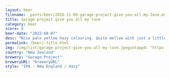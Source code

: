 ```yaml
---
layout: beer
filename: _posts/beer/2016-11-09-garage-project-give-you-all-my-love.md
title: Garage project give you all my love
category: beer
score: 8
beer-date: "2022-08-07"
desc: "Nice pale yellow hazy colouring. Quite mellow with just a little extra tang. A relaxing beverage"
permalink: /beer/:title.html
img: /img/list/garage-project-give-you-all-my-love.jpeguntappd: "https://untappd.com/b/garage-project-give-you-all-my-love/4313923"
country: "New Zealand"
brewery: "Garage Project"
breweryURL: "breweryURL"
style: "IPA - New England / Hazy"
---
```

